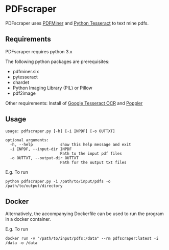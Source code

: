 # **PDFscraper**


PDFscraper uses [PDFMiner](https://github.com/pdfminer/pdfminer.six) and [Python Tesseract](https://github.com/madmaze/pytesseract) to text mine pdfs.


## **Requirements**

PDFscraper requires python 3.x

The following python packages are prerequisites:
- pdfminer.six
- pytesseract
- chardet
- Python Imaging Library (PIL) or Pillow
- pdf2image


Other requirements:
Install of [Google Tesseract OCR](https://github.com/tesseract-ocr/tesseract) and [Poppler](https://github.com/danigm/poppler)

## **Usage**
```
usage: pdfscraper.py [-h] [-i INPDF] [-o OUTTXT]

optional arguments:
  -h, --help            show this help message and exit
  -i INPDF, --input-dir INPDF
                        Path to the input pdf files
  -o OUTTXT, --output-dir OUTTXT
                        Path for the output txt files
```


E.g. To run
```
python pdfscraper.py -i /path/to/input/pdfs -o /path/to/output/directory
```

## **Docker**
Alternatively, the accompanying Dockerfile can be used to run the program in a docker container.

E.g. To run
```
docker run -v "/path/to/input/pdfs:/data" --rm pdfscraper:latest -i /data -o /data
```
